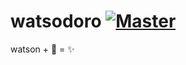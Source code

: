 # watsodoro [![Master][ico-travis-master]][link-travis]

watson + 🍅 = ✨

[ico-travis-master]: https://travis-ci.org/michalmatoga/watsodoro.svg?branch=master
[link-travis]: https://travis-ci.org/michalmatoga/watsodoro

